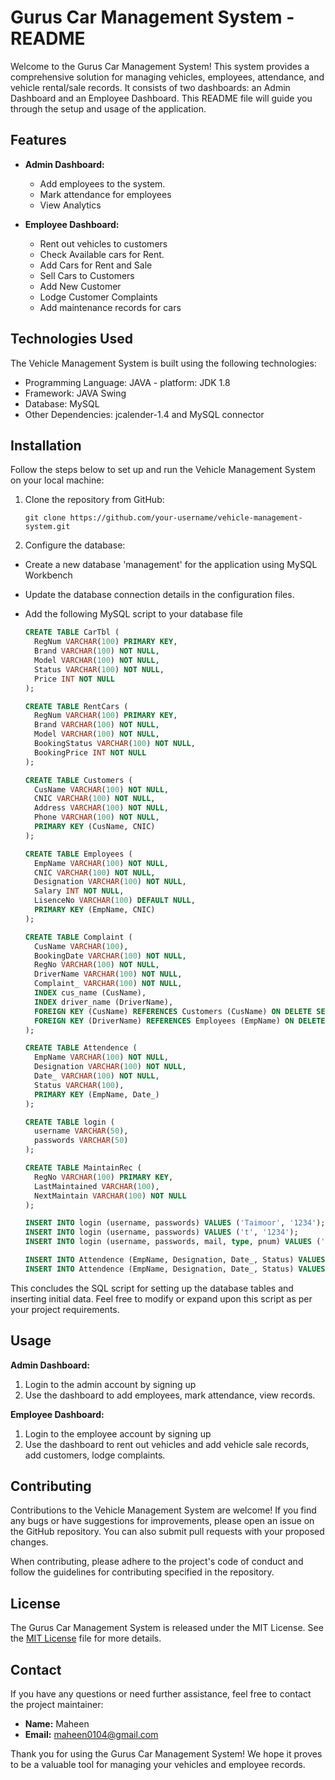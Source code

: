 # Gurus Car Management System - README

Welcome to the Gurus Car Management System! This system provides a comprehensive solution for managing vehicles, employees, attendance, and vehicle rental/sale records. It consists of two dashboards: an Admin Dashboard and an Employee Dashboard. This README file will guide you through the setup and usage of the application.

## Features

- **Admin Dashboard:**
  - Add employees to the system.
  - Mark attendance for employees
  - View Analytics

- **Employee Dashboard:**
  - Rent out vehicles to customers
  - Check Available cars for Rent.
  - Add Cars for Rent and Sale
  - Sell Cars to Customers
  - Add New Customer
  - Lodge Customer Complaints
  - Add maintenance records for cars

## Technologies Used

The Vehicle Management System is built using the following technologies:

- Programming Language: JAVA - platform: JDK 1.8
- Framework: JAVA Swing
- Database: MySQL
- Other Dependencies: jcalender-1.4 and MySQL connector

## Installation

Follow the steps below to set up and run the Vehicle Management System on your local machine:

1. Clone the repository from GitHub:

   ```shell
   git clone https://github.com/your-username/vehicle-management-system.git

2. Configure the database:
 - Create a new database 'management' for the application using MySQL Workbench
 - Update the database connection details in the configuration files.
 - Add the following MySQL script to your database file

    ```sql
    CREATE TABLE CarTbl (
      RegNum VARCHAR(100) PRIMARY KEY,
      Brand VARCHAR(100) NOT NULL,
      Model VARCHAR(100) NOT NULL,
      Status VARCHAR(100) NOT NULL,
      Price INT NOT NULL
    );
    
    CREATE TABLE RentCars (
      RegNum VARCHAR(100) PRIMARY KEY,
      Brand VARCHAR(100) NOT NULL,
      Model VARCHAR(100) NOT NULL,
      BookingStatus VARCHAR(100) NOT NULL,
      BookingPrice INT NOT NULL
    );
    
    CREATE TABLE Customers (
      CusName VARCHAR(100) NOT NULL,
      CNIC VARCHAR(100) NOT NULL,
      Address VARCHAR(100) NOT NULL,
      Phone VARCHAR(100) NOT NULL,
      PRIMARY KEY (CusName, CNIC)
    );
    
    CREATE TABLE Employees (
      EmpName VARCHAR(100) NOT NULL,
      CNIC VARCHAR(100) NOT NULL,
      Designation VARCHAR(100) NOT NULL,
      Salary INT NOT NULL,
      LisenceNo VARCHAR(100) DEFAULT NULL,
      PRIMARY KEY (EmpName, CNIC)
    );
    
    CREATE TABLE Complaint (
      CusName VARCHAR(100),
      BookingDate VARCHAR(100) NOT NULL,
      RegNo VARCHAR(100) NOT NULL,
      DriverName VARCHAR(100) NOT NULL,
      Complaint_ VARCHAR(100) NOT NULL,
      INDEX cus_name (CusName),
      INDEX driver_name (DriverName),
      FOREIGN KEY (CusName) REFERENCES Customers (CusName) ON DELETE SET NULL ON UPDATE CASCADE,
      FOREIGN KEY (DriverName) REFERENCES Employees (EmpName) ON DELETE CASCADE ON UPDATE CASCADE
    );
    
    CREATE TABLE Attendence (
      EmpName VARCHAR(100) NOT NULL,
      Designation VARCHAR(100) NOT NULL,
      Date_ VARCHAR(100) NOT NULL,
      Status VARCHAR(100),
      PRIMARY KEY (EmpName, Date_)
    );
    
    CREATE TABLE login (
      username VARCHAR(50),
      passwords VARCHAR(50)
    );
    
    CREATE TABLE MaintainRec (
      RegNo VARCHAR(100) PRIMARY KEY,
      LastMaintained VARCHAR(100),
      NextMaintain VARCHAR(100) NOT NULL
    );
    
    INSERT INTO login (username, passwords) VALUES ('Taimoor', '1234');
    INSERT INTO login (username, passwords) VALUES ('t', '1234');
    INSERT INTO login (username, passwords, mail, type, pnum) VALUES ('t', '1234', 't@gmail.com', 'Admin', '3000');
    
    INSERT INTO Attendence (EmpName, Designation, Date_, Status) VALUES ('fizza', 'driver', '06-12-2022', 'Absent');
    INSERT INTO Attendence (EmpName, Designation, Date_, Status) VALUES ('Maheen', 'driver', '06-12-2022', 'Present');

This concludes the SQL script for setting up the database tables and inserting initial data. Feel free to modify or expand upon this script as per your project requirements.
      
  
## Usage

**Admin Dashboard:**

1. Login to the admin account by signing up
2. Use the dashboard to add employees, mark attendance, view records.

**Employee Dashboard:**

1. Login to the employee account by signing up
2. Use the dashboard to rent out vehicles and add vehicle sale records, add customers, lodge complaints.

## Contributing

Contributions to the Vehicle Management System are welcome! If you find any bugs or have suggestions for improvements, please open an issue on the GitHub repository. You can also submit pull requests with your proposed changes.

When contributing, please adhere to the project's code of conduct and follow the guidelines for contributing specified in the repository.

## License

The Gurus Car Management System is released under the  MIT License. See the [MIT License](LICENSE) file for more details.

## Contact

If you have any questions or need further assistance, feel free to contact the project maintainer:

- **Name:** Maheen
- **Email:** maheen0104@gmail.com

Thank you for using the Gurus Car Management System! We hope it proves to be a valuable tool for managing your vehicles and employee records.
